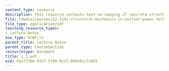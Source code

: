 ```yaml
---
content_type: resource
description: This resource contains text on imaging of concrete structures.
file: /media/courses/22-314j-structural-mechanics-in-nuclear-power-technology-fall-2006/bac2f38e932757609cc5066e9cc7cb81_c_3.pdf
file_type: application/pdf
learning_resource_types:
- Lecture Notes
ocw_type: OCWFile
parent_title: Lecture Notes
parent_type: CourseSection
resourcetype: Document
title: c_3.pdf
uid: bac2f38e-9327-5760-9cc5-066e9cc7cb81
---
```

